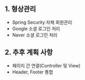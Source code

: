 ## 1. 형상관리

- Spring Security 자체 회원관리
- Google 소셜 로그인 처리
- Naver 소셜 로그인 처리

## 2. 추후 계획 사항

- 페이지 간 연결(Controller 및 View)
- Header, Footer 통합 

